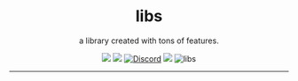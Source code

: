 <h1 align="center">libs</h1>
<p align="center">a library created with tons of features.</p>

<p align="center">
<img src="https://pepy.tech/cwe-libs/libs">
 <img src="https://pepy.tech/badge/cwe-libs/month">
  <a href="https://discord.gg/erm"><img alt="Discord" src="https://img.shields.io/discord/754001738184392704"></a>
<a href="https://pypi.org/project/cwe-libs/"><img src="https://img.shields.io/pypi/v/ciphey.svg"></a>
  <img src="https://img.shields.io/badge/License-MIT-yellow.svg" alt="libs">

<br>
</p>
<hr>
